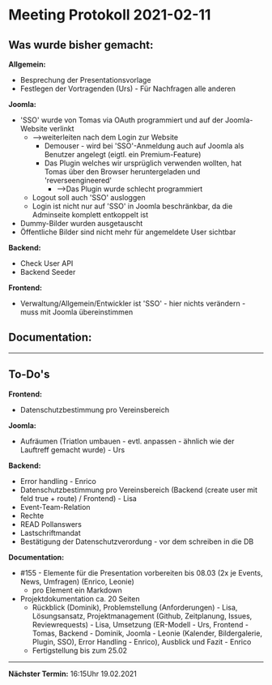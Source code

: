 # Meeting Protokoll 2021-02-11

## Was wurde bisher gemacht:

**Allgemein:**
  - Besprechung der Presentationsvorlage
  - Festlegen der Vortragenden (Urs) - Für Nachfragen alle anderen

**Joomla:**
  - 'SSO' wurde von Tomas via OAuth programmiert und auf der Joomla-Website verlinkt
    - -->weiterleiten nach dem Login zur Website
      - Demouser - wird bei 'SSO'-Anmeldung auch auf Joomla als Benutzer angelegt (eigtl. ein Premium-Feature)
      - Das Plugin welches wir ursprüglich verwenden wollten, hat Tomas über den Browser heruntergeladen und 'reverseengineered'
        - -->Das Plugin wurde schlecht programmiert
    - Logout soll auch 'SSO' ausloggen
    - Login ist nicht nur auf 'SSO' in Joomla beschränkbar, da die Adminseite komplett entkoppelt ist
  - Dummy-Bilder wurden ausgetauscht
  - Öffentliche Bilder sind nicht mehr für angemeldete User sichtbar

**Backend:**
  - Check User API
  - Backend Seeder

**Frontend:**
  - Verwaltung/Allgemein/Entwickler ist 'SSO' - hier nichts verändern - muss mit Joomla übereinstimmen

**Documentation:**
  - 


---

## To-Do's

**Frontend:**
  - Datenschutzbestimmung pro Vereinsbereich

**Joomla:**
  - Aufräumen (Triatlon umbauen - evtl. anpassen - ähnlich wie der Lauftreff gemacht wurde) - Urs


**Backend:**
  - Error handling - Enrico
  - Datenschutzbestimmung pro Vereinsbereich (Backend (create user mit feld true + route) / Frontend) - Lisa
  - Event-Team-Relation
  - Rechte
  - READ Pollanswers
  - Lastschriftmandat
  - Bestätigung der Datenschutzverordung - vor dem schreiben in die DB

**Documentation:**
  - #155 - Elemente für die Presentation vorbereiten bis 08.03 (2x je Events, News, Umfragen) (Enrico, Leonie)
    - pro Element ein Markdown
  - Projektdokumentation ca. 20 Seiten
    - Rückblick (Dominik), Problemstellung (Anforderungen) - Lisa, Lösungsansatz, Projektmanagement (Github, Zeitplanung, Issues, Reviewrequests) - Lisa, Umsetzung (ER-Modell - Urs, Frontend - Tomas, Backend - Dominik, Joomla - Leonie (Kalender, Bildergalerie, Plugin, SSO), Error Handling - Enrico), Ausblick und Fazit - Enrico
    - Fertigstellung bis zum 25.02

---

**Nächster Termin:**
16:15Uhr 19.02.2021